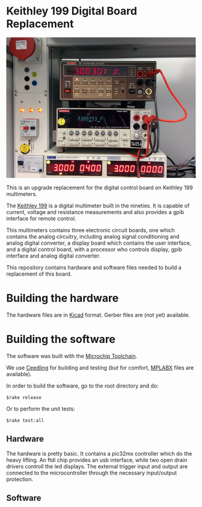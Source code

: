 # Keithley 199 Digital Board Replacement

![alt tag](doc/img/K199.jpg)

This is an upgrade replacement for the digital control board on Keithley 199 multimeters.

The [Keithley 199](http://exodus.poly.edu/~kurt/manuals/manuals/Keithley/KEI%20199%20Operation,%20Programming%20&%20Maintenance.pdf) is a digital multimeter built in the nineties. It is capable of current, voltage and resistance measurements and also provides a gpib interface for remote control.

This multimeters contains three electronic circuit boards, one which contains the analog circuitry, including analog signal conditioning and analog digital converter, a display board which contains the user interface, and a digital control board, with a processor who controls display, gpib interface and analog digital converter.

This repository contains hardware and software files needed to build a replacement of this board.

# Building the hardware 

The hardware files are in [Kicad](http://kicad-pcb.org/) format. Gerber files are (not yet) available.

# Building the software

The software was built with the [Microchip Toolchain](http://www.microchip.com/mplab/compilers). 

We use [Ceedling](http://www.throwtheswitch.org/ceedling/) for building and testing (but for comfort, [MPLABX](http://www.microchip.com/mplab/mplab-x-ide) files are available). 

In order to build the software, go to the root directory and do:

```
$rake release

```
Or to perform the unit tests:
```
$rake test:all
```


## Hardware

The hardware is pretty basic. It contains a pic32mx controller which do the heavy lifting. An ftdi chip provides an usb interface, while two open drain drivers controll the led displays. The external trigger input and output are connected to the microcontroller through the necessary input/output protection.

## Software 